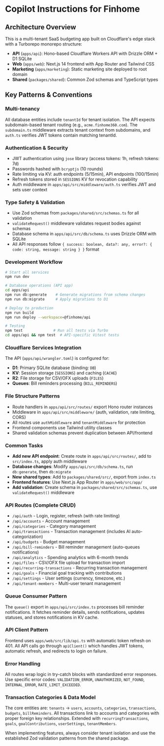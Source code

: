 # Copilot Instructions for Finhome

## Architecture Overview
This is a multi-tenant SaaS budgeting app built on Cloudflare's edge stack with a Turborepo monorepo structure:
- **API** (`apps/api`): Hono-based Cloudflare Workers API with Drizzle ORM + D1 SQLite
- **Web** (`apps/web`): Next.js 14 frontend with App Router and Tailwind CSS  
- **Marketing** (`apps/marketing`): Static marketing site deployed to root domain
- **Shared** (`packages/shared`): Common Zod schemas and TypeScript types

## Key Patterns & Conventions

### Multi-tenancy
All database entities include `tenantId` for tenant isolation. The API expects subdomain-based tenant routing (e.g., `acme.finhome360.com`). The `subdomain.ts` middleware extracts tenant context from subdomains, and `auth.ts` verifies JWT tokens contain matching tenantId.

### Authentication & Security
- JWT authentication using `jose` library (access tokens: 1h, refresh tokens: 7d)
- Passwords hashed with `bcryptjs` (10 rounds)
- Rate limiting via KV: auth endpoints (5/15min), API endpoints (100/15min)
- Refresh tokens stored in `SESSIONS` KV for revocation capability
- Auth middleware in `apps/api/src/middleware/auth.ts` verifies JWT and sets user context

### Type Safety & Validation
- Use Zod schemas from `packages/shared/src/schemas.ts` for all validation
- `validateRequest()` middleware validates request bodies against schemas
- Database schema in `apps/api/src/db/schema.ts` uses Drizzle ORM with SQLite
- All API responses follow `{ success: boolean, data?: any, error?: { code: string, message: string } }` format

### Development Workflow
```bash
# Start all services
npm run dev

# Database operations (API app)
cd apps/api
npm run db:generate    # Generate migrations from schema changes
npm run db:migrate     # Apply migrations to D1

# Deploy to production
npm run build
npm run deploy --workspace=@finhome/api

# Testing
npm test              # Run all tests via Turbo
cd apps/api && npm test  # API-specific Vitest tests
```

### Cloudflare Services Integration
The API (`apps/api/wrangler.toml`) is configured for:
- **D1**: Primary SQLite database (binding: `DB`)
- **KV**: Session storage (`SESSIONS`) and caching (`CACHE`)
- **R2**: File storage for CSV/OFX uploads (`FILES`)  
- **Queues**: Bill reminders processing (`BILL_REMINDERS`)

### File Structure Patterns
- Route handlers in `apps/api/src/routes/` export Hono router instances
- Middleware in `apps/api/src/middleware/` (auth, validation, rate limiting, CORS)
- All routes use `authMiddleware` and `tenantMiddleware` for protection
- Frontend components use Tailwind utility classes
- Shared validation schemas prevent duplication between API/frontend

### Common Tasks
- **Add new API endpoint**: Create route in `apps/api/src/routes/`, add to `src/index.ts`, apply auth middleware
- **Database changes**: Modify `apps/api/src/db/schema.ts`, run `db:generate`, then `db:migrate`
- **New shared types**: Add to `packages/shared/src/`, export from `index.ts`
- **Frontend features**: Use Next.js App Router in `apps/web/src/app/`
- **Add validation**: Create schema in `packages/shared/src/schemas.ts`, use `validateRequest()` middleware

### API Routes (Complete CRUD)
- `/api/auth` - Login, register, refresh (with rate limiting)
- `/api/accounts` - Account management
- `/api/categories` - Category management
- `/api/transactions` - Transaction management (includes AI auto-categorization)
- `/api/budgets` - Budget management
- `/api/bill-reminders` - Bill reminder management (auto-queues notifications)
- `/api/analytics` - Spending analytics with 6-month trends
- `/api/files` - CSV/OFX file upload for transaction import
- `/api/recurring-transactions` - Recurring transaction management
- `/api/goals` - Financial goal tracking with contributions
- `/api/settings` - User settings (currency, timezone, etc.)
- `/api/tenant-members` - Multi-user tenant management

### Queue Consumer Pattern
The `queue()` export in `apps/api/src/index.ts` processes bill reminder notifications. It fetches reminder details, sends notifications, updates statuses, and stores notifications in KV cache.

### API Client Pattern
Frontend uses `apps/web/src/lib/api.ts` with automatic token refresh on 401. All API calls go through `apiClient()` which handles JWT tokens, automatic refresh, and redirects to login on failure.

### Error Handling
All routes wrap logic in try-catch blocks with standardized error responses. Use specific error codes: `VALIDATION_ERROR`, `UNAUTHORIZED`, `NOT_FOUND`, `INTERNAL_ERROR`, `RATE_LIMIT_EXCEEDED`.

### Transaction Categories & Data Model
The core entities are: `tenants` → `users`, `accounts`, `categories`, `transactions`, `budgets`, `billReminders`. All transactions link to accounts and categories with proper foreign key relationships. Extended with `recurringTransactions`, `goals`, `goalContributions`, `userSettings`, `tenantMembers`.

When implementing features, always consider tenant isolation and use the established Zod validation patterns from the shared package.